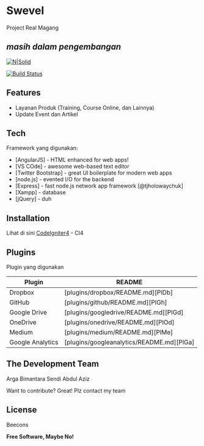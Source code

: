 # Swevel
Project Real Magang
## _masih dalam pengembangan_

[![N|Solid](https://cldup.com/dTxpPi9lDf.thumb.png)](https://nodesource.com/products/nsolid)

[![Build Status](https://travis-ci.org/joemccann/dillinger.svg?branch=master)](https://travis-ci.org/joemccann/dillinger)

## Features

- Layanan Produk (Training, Course Online, dan Lainnya)
- Update Event dan Artikel

## Tech

Framework yang digunakan:

- [AngularJS] - HTML enhanced for web apps!
- [VS COde] - awesome web-based text editor
- [Twitter Bootstrap] - great UI boilerplate for modern web apps
- [node.js] - evented I/O for the backend
- [Express] - fast node.js network app framework [@tjholowaychuk]
- [Xampp] - database
- [jQuery] - duh


## Installation

Lihat di sini
[CodeIgniter4](https://codeigniter.com/user_guide/intro/index.html/) - CI4

## Plugins

Plugin yang digunakan

| Plugin | README |
| ------ | ------ |
| Dropbox | [plugins/dropbox/README.md][PlDb] |
| GitHub | [plugins/github/README.md][PlGh] |
| Google Drive | [plugins/googledrive/README.md][PlGd] |
| OneDrive | [plugins/onedrive/README.md][PlOd] |
| Medium | [plugins/medium/README.md][PlMe] |
| Google Analytics | [plugins/googleanalytics/README.md][PlGa] |

## The Development Team

Arga Bimantara
Sendi 
Abdul Aziz

Want to contribute? Great!
Plz contact my team

## License

Beecons

**Free Software, Maybe No!**
